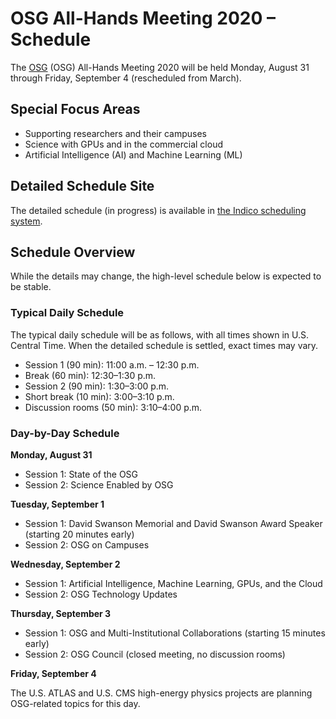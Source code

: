 # OSG All-Hands Meeting 2020 &ndash; Schedule

The [OSG](https://www.osg-htc.org) (OSG) All-Hands Meeting
2020 will be held Monday, August 31 through Friday,
September 4 (rescheduled from March).

## Special Focus Areas

* Supporting researchers and their campuses
* Science with GPUs and in the commercial cloud
* Artificial Intelligence (AI) and Machine Learning (ML)

## Detailed Schedule Site

The detailed schedule (in progress) is available in
[the Indico scheduling system](https://indico.fnal.gov/event/22127/timetable/).

## Schedule Overview

While the details may change, the high-level schedule below is expected to be
stable.

### Typical Daily Schedule

The typical daily schedule will be as follows, with all times shown in
U.S. Central Time.  When the detailed schedule is settled, exact times may vary.

*   Session 1 (90 min): 11:00 a.m. &ndash; 12:30 p.m.
*   Break (60 min): 12:30&ndash;1:30 p.m.
*   Session 2 (90 min): 1:30&ndash;3:00 p.m.
*   Short break (10 min): 3:00&ndash;3:10 p.m.
*   Discussion rooms (50 min): 3:10&ndash;4:00 p.m.

### Day-by-Day Schedule

**Monday, August 31**

*   Session 1: State of the OSG
*   Session 2: Science Enabled by OSG

**Tuesday, September 1**

*   Session 1: David Swanson Memorial and David Swanson Award Speaker (starting 20 minutes early)
*   Session 2: OSG on Campuses

**Wednesday, September 2**

*   Session 1: Artificial Intelligence, Machine Learning, GPUs, and the Cloud
*   Session 2: OSG Technology Updates

**Thursday, September 3**

*   Session 1: OSG and Multi-Institutional Collaborations (starting 15 minutes early)
*   Session 2: OSG Council (closed meeting, no discussion rooms)

**Friday, September 4**

The U.S. ATLAS and U.S. CMS high-energy physics projects are planning
OSG-related topics for this day.
